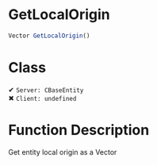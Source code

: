 # GetLocalOrigin
```js	
Vector GetLocalOrigin()
```
# Class
✔ `Server: CBaseEntity`  
✖ `Client: undefined`  

# Function Description
Get entity local origin as a Vector
